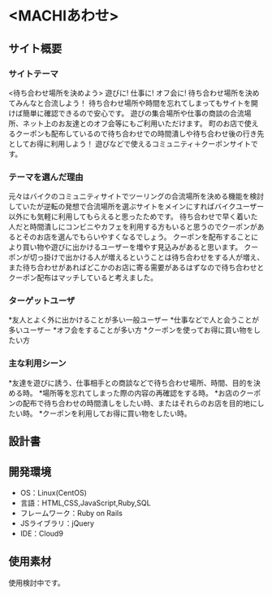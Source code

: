 # <MACHIあわせ>

## サイト概要
### サイトテーマ
<待ち合わせ場所を決めよう>
遊びに! 仕事に! オフ会に!
待ち合わせ場所を決めてみんなと合流しよう！
待ち合わせ場所や時間を忘れてしまってもサイトを開けば簡単に確認できるので安心です。
遊びの集合場所や仕事の商談の合流場所、ネット上のお友達とのオフ会等にもご利用いただけます。
町のお店で使えるクーポンも配布しているので待ち合わせでの時間潰しや待ち合わせ後の行き先としてお得に利用しよう！
遊びなどで使えるコミュニティ＋クーポンサイトです。

### テーマを選んだ理由
元々はバイクのコミュニティサイトでツーリングの合流場所を決める機能を検討していたが逆転の発想で合流場所を選ぶサイトをメインにすればバイクユーザー以外にも気軽に利用してもらえると思ったためです。
待ち合わせで早く着いた人だと時間潰しにコンビニやカフェを利用する方もいると思うのでクーポンがあるとそのお店を選んでもらいやすくなるでしょう。
クーポンを配布することにより買い物や遊びに出かけるユーザーを増やす見込みがあると思います。
クーポンが切っ掛けで出かける人が増えるということは待ち合わせをする人が増え、また待ち合わせがあればどこかのお店に寄る需要があるはずなので待ち合わせとクーポン配布はマッチしていると考えました。

### ターゲットユーザ
*友人とよく外に出かけることが多い一般ユーザー
*仕事などで人と会うことが多いユーザー
*オフ会をすることが多い方
*クーポンを使ってお得に買い物をしたい方

### 主な利用シーン
*友達を遊びに誘う、仕事相手との商談などで待ち合わせ場所、時間、目的を決める時。
*場所等を忘れてしまった際の内容の再確認をする時。
*お店のクーポンの配布で待ち合わせの時間潰しをしたい時、またはそれらのお店を目的地にしたい時。
*クーポンを利用してお得に買い物をしたい時。

## 設計書



## 開発環境
- OS：Linux(CentOS)
- 言語：HTML,CSS,JavaScript,Ruby,SQL
- フレームワーク：Ruby on Rails
- JSライブラリ：jQuery
- IDE：Cloud9

## 使用素材
使用検討中です。
